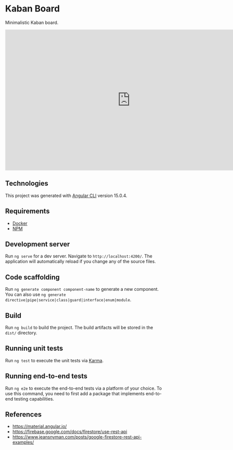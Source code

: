 # Kaban Board

Minimalistic Kaban board.

<iframe style="border: 1px solid rgba(0, 0, 0, 0.1);" width="800" height="450" src="https://www.figma.com/embed?embed_host=share&url=https%3A%2F%2Fwww.figma.com%2Ffile%2FStxq8Mwo3vQn3pOG09MSZ8%2FKaban-Board%3Fnode-id%3D0%253A1%26t%3DlBm5dv7LG469OUzt-1" allowfullscreen></iframe>

## Technologies

This project was generated with [Angular CLI](https://github.com/angular/angular-cli) version 15.0.4.

## Requirements

- [Docker]()
- [NPM]()

## Development server

Run `ng serve` for a dev server. Navigate to `http://localhost:4200/`. The application will automatically reload if you change any of the source files.

## Code scaffolding

Run `ng generate component component-name` to generate a new component. You can also use `ng generate directive|pipe|service|class|guard|interface|enum|module`.

## Build

Run `ng build` to build the project. The build artifacts will be stored in the `dist/` directory.

## Running unit tests

Run `ng test` to execute the unit tests via [Karma](https://karma-runner.github.io).

## Running end-to-end tests

Run `ng e2e` to execute the end-to-end tests via a platform of your choice. To use this command, you need to first add a package that implements end-to-end testing capabilities.

## References

- <https://material.angular.io/>
- <https://firebase.google.com/docs/firestore/use-rest-api>
- <https://www.jeansnyman.com/posts/google-firestore-rest-api-examples/>
